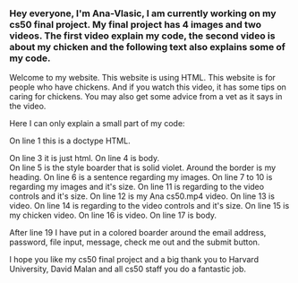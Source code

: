 ### Hey everyone, I'm Ana-Vlasic, I am currently working on my cs50 final project. My final project has 4 images and two videos. The first video explain my code, the second video is about my chicken and the following text also explains some of my code.

Welcome to my website. This website is using HTML. This website is for people who have chickens. And if you watch this video, it has some tips on caring for chickens. You may also get some advice from a vet as it says in the video.

Here I can only explain a small part of my code:

On line 1 this is a doctype HTML.

On line 3 it is just html. 
On line 4 is body.  
On line 5 is the style boarder that is solid violet. Around the border is my heading. 
On line 6 is a sentence regarding my images.
On line 7 to 10 is regarding my images and it's size.
On line 11 is regarding to the video controls and it's size. 
On line 12 is my Ana cs50.mp4 video.
On line 13 is video.
On line 14 is regarding to the video controls and it's size.
On line 15 is my chicken video.
On line 16 is video.
On line 17 is body.

After line 19 I have put in a colored boarder around the email address, password, file input, message, check me out and the submit button.

I hope you like my cs50 final project and a big thank you to Harvard University, David Malan and all cs50 staff you do a fantastic job.

